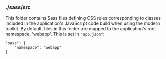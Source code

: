 ### ./sass/src

This folder contains Sass files defining CSS rules corresponding to classes
included in the application's JavaScript code build when using the modern toolkit.
By default, files in this folder are mapped to the application's root namespace, 'webapp'.
This is set in `"app.json"`:

    "sass": {
        "namespace": "webapp"
    }